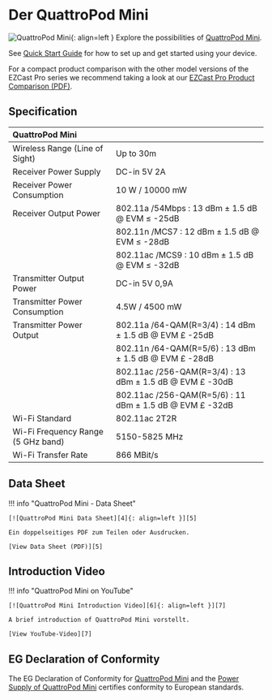 # Der QuattroPod Mini 

![QuattroPod Mini][1]{: align=left } Explore the possibilities of [QuattroPod Mini][2]. 

See [Quick Start Guide](quickstart.md) for how to set up and get started using your device.

For a compact product comparison with the other model versions of the EZCast Pro series we recommend taking a look at our [EZCast Pro Product Comparison (PDF)][3].

  [1]: /assets/img/quattropod.mini.png
  [2]: https://www.quattropod.de/mini.php
  [3]: https://download.stueber.de/doc/de/quattropod/quattropod.produktvergleich.de.pdf



## Specification

| QuattroPod Mini | |
| :---- | :---- |
| Wireless Range (Line of Sight) | Up to 30m |
| Receiver Power Supply | DC-in 5V 2A |
| Receiver Power Consumption | 10 W / 10000 mW |
| Receiver Output Power | 802.11a /54Mbps : 13 dBm ± 1.5 dB @ EVM ≤ -25dB |
|  | 802.11n /MCS7 : 12 dBm ± 1.5 dB @ EVM ≤ -28dB |
|  | 802.11ac /MCS9 : 10 dBm ± 1.5 dB @ EVM ≤ -32dB |
| Transmitter Output Power | DC-in 5V 0,9A |
| Transmitter Power Consumption | 4.5W / 4500 mW |
| Transmitter Power Output | 802.11a /64-QAM(R=3/4) : 14 dBm ± 1.5 dB @ EVM £ -25dB |
|  | 802.11n /64-QAM(R=5/6) : 13 dBm ± 1.5 dB @ EVM £ -28dB |
|  | 802.11ac /256-QAM(R=3/4) : 13 dBm ± 1.5 dB @ EVM £ -30dB |
|  | 802.11ac /256-QAM(R=5/6) : 11 dBm ± 1.5 dB @ EVM £ -32dB |
| Wi-Fi Standard | 802.11ac 2T2R | 
| Wi-Fi Frequency Range (5 GHz band) |  5150-5825 MHz |
| Wi-Fi Transfer Rate |  866 MBit/s |

## Data Sheet

!!! info "QuattroPod Mini - Data Sheet"

    [![QuattroPod Mini Data Sheet][4]{: align=left }][5]
	
	Ein doppelseitiges PDF zum Teilen oder Ausdrucken.
	
	[View Data Sheet (PDF)][5]

  [4]: /assets/img/quattropod.mini.brochure.de.png
  [5]: https://download.stueber.de/doc/de/quattropod/quattropod-mini.brochure.de.pdf

## Introduction Video

!!! info "QuattroPod Mini on YouTube"

    [![QuattroPod Mini Introduction Video][6]{: align=left }][7]
	
	A brief introduction of QuattroPod Mini vorstellt.
	
	[View YouTube-Video][7]

  [6]: /assets/img/quattropod.video.png
  [7]: https://youtu.be/CWuZTV7L8-I
  
## EG Declaration of Conformity

The EG Declaration of Conformity for [QuattroPod Mini][8] and the [Power Supply of QuattroPod Mini][9] certifies conformity to European standards.

[8]: https://download.stueber.de/doc/de/quattropod/quattropod.konformitaetserklaerung.pdf

[9]: https://download.stueber.de/doc/de/quattropod/netzteil.konformitaetserklaerung.pdf

